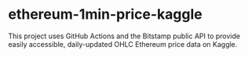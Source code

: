 # ethereum-1min-price-kaggle
This project uses GitHub Actions and the Bitstamp public API to provide easily accessible, daily-updated OHLC Ethereum price data on Kaggle.
